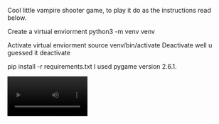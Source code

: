 Cool little vampire shooter game, to play it do as the instructions read below.

Create a virtual enviorment
python3 -m venv venv


Activate virtual enviorment
source venv/bin/activate
Deactivate well u guessed it deactivate


pip install -r requirements.txt
I used pygame version 2.6.1.


<video src='https://www.youtube.com/watch?v=9VZtJwJLLbo' width=180/>

![Screenshot 2024-11-02 at 10 26 21](https://github.com/user-attachments/assets/8184a481-2193-4085-a944-96ec875c100d)
![Screenshot 2024-11-02 at 10 26 06](https://github.com/user-attachments/assets/28495bd5-bd6a-4180-8304-1223a4cf7531)
